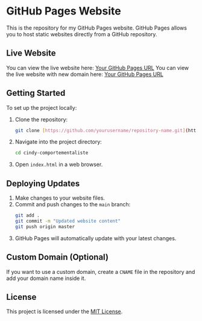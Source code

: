 # GitHub Pages Website

This is the repository for my GitHub Pages website. GitHub Pages allows you to host static websites directly from a GitHub repository.

## Live Website

You can view the live website here: [Your GitHub Pages URL](https://frapar-git.github.io/cindy-comportementaliste/html/index.html)
You can view the live website with new domain here: [Your GitHub Pages URL](https://cindy-comportement-chat.com/html/index.html)

## Getting Started

To set up the project locally:

1. Clone the repository:
   ```sh
   git clone [https://github.com/yourusername/repository-name.git](https://github.com/Frapar-git/cindy-comportementaliste.git)
   ```
2. Navigate into the project directory:
   ```sh
   cd cindy-comportementaliste
   ```
3. Open `index.html` in a web browser.

## Deploying Updates

1. Make changes to your website files.
2. Commit and push changes to the `main` branch:
   ```sh
   git add .
   git commit -m "Updated website content"
   git push origin master
   ```
3. GitHub Pages will automatically update with your latest changes.

## Custom Domain (Optional)

If you want to use a custom domain, create a `CNAME` file in the repository and add your domain name inside it.

## License

This project is licensed under the [MIT License](LICENSE).

